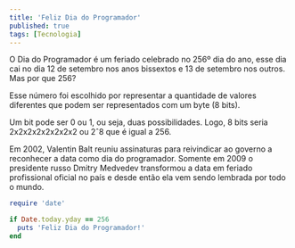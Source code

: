 ```yaml
---
title: 'Feliz Dia do Programador'
published: true
tags: [Tecnologia]
---
```


O Dia do Programador é um feriado celebrado no 256º dia do ano, esse dia cai no dia 12 de setembro nos anos bissextos e 13 de setembro nos outros. Mas por que 256?

Esse número foi escolhido por representar a quantidade de valores diferentes que podem ser representados com um byte (8 bits).

Um bit pode ser 0 ou 1, ou seja, duas possibilidades. Logo, 8 bits seria 2x2x2x2x2x2x2x2 ou 2ˆ8 que é igual a 256.

Em 2002, Valentin Balt reuniu assinaturas para reivindicar ao governo a reconhecer a data como dia do programador. Somente em 2009 o presidente russo Dmitry Medvedev transformou a data em feriado profissional oficial no país e desde então ela vem sendo lembrada por todo o mundo.

```ruby
require 'date'

if Date.today.yday == 256
  puts 'Feliz Dia do Programador!'
end
```







